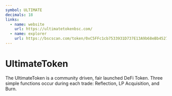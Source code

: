 ```yaml
---
symbol: ULTIMATE
decimals: 18
links:
  - name: website
    url: https://ultimatetokenbsc.com/
  - name: explorer
    url: https://bscscan.com/token/0xC5FFc1cb7533931D737E13A9b68eBb45270f3298
---
```


# UltimateToken

The UltimateToken is a community driven, fair launched DeFi Token. Three simple functions occur during each trade: Reflection, LP Acquisition, and Burn.
